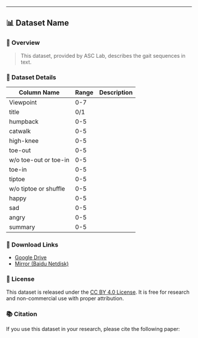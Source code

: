 ---

## 📊 Dataset Name

### 📝 Overview

> This dataset, provided by ASC Lab, describes the gait sequences in text.

### 📁 Dataset Details

| Column Name | Range | Description                         |
| ----------- | --------- | ----------------------------------- |
| Viewpoint          | 0-7   |                    |
| title       | 0/1    |                     |
| humpback     |  0-5   |                   |
| catwalk       | 0-5  |  |
| high-knee       | 0-5  |  |
| toe-out       | 0-5  |  |
| w/o toe-out or toe-in       | 0-5  |  |
| toe-in       | 0-5  |  |
| tiptoe       | 0-5  |  |
| w/o tiptoe or shuffle       | 0-5  |  |
| happy       | 0-5  |  |
| sad       | 0-5  |  |
| angry       | 0-5  |  |
| summary       | 0-5  |  |



### 🔗 Download Links

* [Google Drive](https://drive.google.com/file/d/1cl0y58UMbqo2acGCE0h113oSHrIvOB33/view?usp=drive_link)
* [Mirror (Baidu Netdisk)](https://pan.baidu.com/s/xxxx)

### 📄 License

This dataset is released under the [CC BY 4.0 License](https://creativecommons.org/licenses/by/4.0/). It is free for research and non-commercial use with proper attribution.

### 📚 Citation

If you use this dataset in your research, please cite the following paper:

> 
